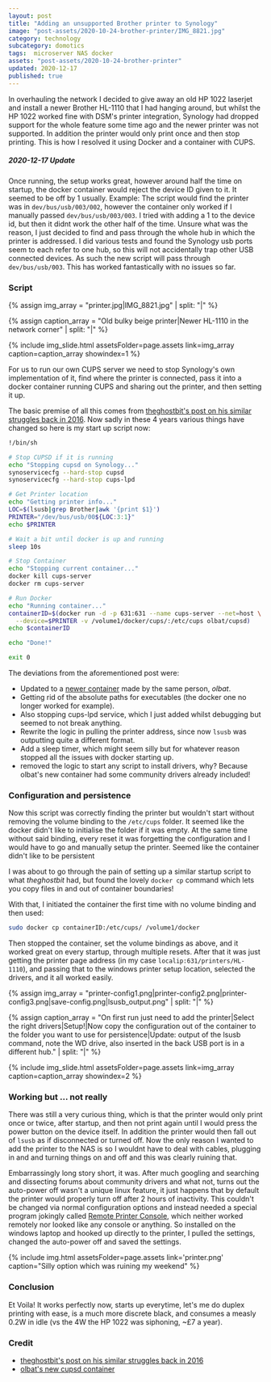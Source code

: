 ```yaml
---
layout: post
title: "Adding an unsupported Brother printer to Synology"
image: "post-assets/2020-10-24-brother-printer/IMG_8821.jpg"
category: technology
subcategory: domotics
tags:  microserver NAS docker  
assets: "post-assets/2020-10-24-brother-printer"
updated: 2020-12-17
published: true
---
```


In overhauling the network I decided to give away an old HP 1022 laserjet and install a newer Brother HL-1110 that I had hanging around, but whilst the HP 1022 worked fine with DSM's printer integration, Synology had dropped support for the whole feature some time ago and the newer printer was not supported. In addition the printer would only print once and then stop printing.
This is how I resolved it using Docker and a container with CUPS.

##### 2020-12-17 Update
Once running, the setup works great, however around half the time on startup, the docker container would reject the device ID given to it. It seemed to be off by 1 usually.
Example: The script would find the printer was in `dev/bus/usb/003/002`, however the container only worked if I manually passed `dev/bus/usb/003/003`. I tried with adding a 1 to the device id, but then it didnt work the other half of the time. Unsure what was the reason, I just decided to find and pass through the whole hub in which the printer is addressed. I did various tests and found the Synology usb ports seem to each refer to one hub, so this will not accidentally trap other USB connected devices. As such the new script will pass through `dev/bus/usb/003`. This has worked fantastically with no issues so far.

### Script
{% assign img_array = "printer.jpg|IMG_8821.jpg" | split: "|" %}

{% assign caption_array = "Old bulky beige printer|Newer HL-1110 in the network corner" | split: "|" %}

{% include img_slide.html assetsFolder=page.assets link=img_array caption=caption_array showindex=1 %}

For us to run our own CUPS server we need to stop Synology's own implementation of it, find where the printer is connected, pass it into a docker container running CUPS and sharing out the printer, and then setting it up.

The basic premise of all this comes from [theghostbit's post on his similar struggles back in 2016](http://www.theghostbit.com/2016/10/setting-up-cups-server-with-docker-on.html). Now sadly in these 4 years various things have changed so here is my start up script now:

```bash
!/bin/sh

# Stop CUPSD if it is running
echo "Stopping cupsd on Synology..."
synoservicecfg --hard-stop cupsd
synoservicecfg --hard-stop cups-lpd

# Get Printer location
echo "Getting printer info..."
LOC=$(lsusb|grep Brother|awk '{print $1}')
PRINTER="/dev/bus/usb/00${LOC:3:1}"
echo $PRINTER

# Wait a bit until docker is up and running
sleep 10s

# Stop Container
echo "Stopping current container..."
docker kill cups-server
docker rm cups-server

# Run Docker
echo "Running container..."
containerID=$(docker run -d -p 631:631 --name cups-server --net=host \
  --device=$PRINTER -v /volume1/docker/cups/:/etc/cups olbat/cupsd)
echo $containerID

echo "Done!"

exit 0
```

The deviations from the aforementioned post were:
- Updated to a [newer container](registry.hub.docker.com/r/olbat/cupsd) made by the same person, _olbat_.
- Getting rid of the absolute paths for executables (the docker one no longer worked for example).
- Also stopping cups-lpd service, which I just added whilst debugging but seemed to not break anything.
- Rewrite the logic in pulling the printer address, since now `lsusb` was outputting quite a different format.
- Add a sleep timer, which might seem silly but for whatever reason stopped all the issues with docker starting up.
- removed the logic to start any script to install drivers, why? Because olbat's new container had some community drivers already included!

### Configuration and persistence
Now this script was correctly finding the printer but wouldn't start without removing the volume binding to the `/etc/cups` folder. It seemed like the docker didn't like to initialise the folder if it was empty. At the same time without said binding, every reset it was forgetting the configuration and I would have to go and manually setup the printer. Seemed like the container didn't like to be persistent

I was about to go through the pain of setting up a similar startup script to what _theghostbit_ had, but found the lovely `docker cp` command which lets you copy files in and out of container boundaries!

With that, I initiated the container the first time with no volume binding and then used:
```bash
sudo docker cp containerID:/etc/cups/ /volume1/docker
```
Then stopped the container, set the volume bindings as above, and it worked great on every startup, through multiple resets. After that it was just getting the printer page address (in my case `localip:631/printers/HL-1110`), and passing that to the windows printer setup location, selected the drivers, and it all worked easily.

{% assign img_array = "printer-config1.png|printer-config2.png|printer-config3.png|save-config.png|lsusb_output.png" | split: "|" %}

{% assign caption_array = "On first run just need to add the printer|Select the right drivers|Setup!|Now copy the configuration out of the container to the folder you want to use for persistence|Update: output of the lsusb command, note the WD drive, also inserted in the back USB port is in a different hub." | split: "|" %}

{% include img_slide.html assetsFolder=page.assets link=img_array caption=caption_array showindex=2 %}

### Working but ... not really
There was still a very curious thing, which is that the printer would only print once or twice, after startup, and then not print again until I would press the power button on the device itself. In addition the printer would then fall out of `lsusb` as if disconnected or turned off. Now the only reason I wanted to add the printer to the NAS is so I wouldnt have to deal with cables, plugging in and and turning things on and off and this was clearly ruining that.

Embarrassingly long story short, it was. After much googling and searching and dissecting forums about community drivers and what not, turns out the auto-power off wasn't a unique linux feature, it just happens that by default the printer would properly turn off after 2 hours of inactivity. This couldn't be changed via normal configuration options and instead needed a special program jokingly called [Remote Printer Console](https://support.brother.com/g/b/downloadlist.aspx?c=eu_ot&lang=en&prod=hl1110_us_eu_as&os=93&dlid=dlf004873_000&type3=62), which neither worked remotely nor looked like any console or anything. So installed on the windows laptop and hooked up directly to the printer, I pulled the settings, changed the auto-power off and saved the settings.

{% include img.html assetsFolder=page.assets link='printer.png' caption="Silly option which was ruining my weekend" %}

### Conclusion
Et Voila! It works perfectly now, starts up everytime, let's me do duplex printing with ease, is a much more discrete black, and consumes a measly 0.2W in idle (vs the 4W the HP 1022 was siphoning, ~£7 a year).

### Credit
- [theghostbit's post on his similar struggles back in 2016](http://www.theghostbit.com/2016/10/setting-up-cups-server-with-docker-on.html)
- [olbat's new cupsd container](registry.hub.docker.com/r/olbat/cupsd)
